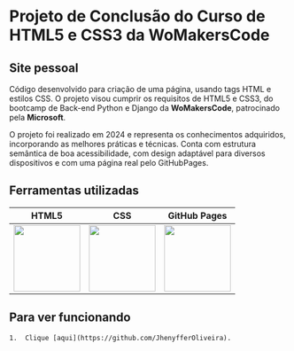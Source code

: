 ﻿# Projeto de Conclusão do Curso de HTML5 e CSS3 da WoMakersCode

## Site pessoal

Código desenvolvido para criação de uma página, usando tags HTML e estilos CSS. O projeto visou cumprir os requisitos de HTML5 e CSS3, do bootcamp de Back-end Python e Django da **WoMakersCode**, patrocinado pela **Microsoft**.

O projeto foi realizado em 2024 e representa os conhecimentos adquiridos, incorporando as melhores práticas e técnicas. Conta com estrutura semântica de boa acessibilidade, com design adaptável para diversos dispositivos e com uma página real pelo GitHubPages.


## Ferramentas utilizadas

| HTML5 | CSS | GitHub Pages | 
| ----- | --- | ------------ | 
| <a href="https://html5up.net/"><img src="https://upload.wikimedia.org/wikipedia/commons/6/61/HTML5_logo_and_wordmark.svg" width="120" height="120" /></a> | <a href="https://www.w3.org/"><img src="https://upload.wikimedia.org/wikipedia/commons/d/d5/CSS3_logo_and_wordmark.svg" width="120" height="120" /></a> | <a href="https://pages.github.com/"><img src="https://upload.wikimedia.org/wikipedia/commons/c/c2/GitHub_Invertocat_Logo.svg" width="120" height="120" /></a> 

## Para ver funcionando

~~~
1.  Clique [aqui](https://github.com/JhenyfferOliveira).
~~~